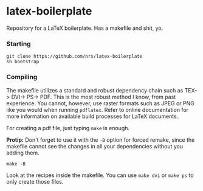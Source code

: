 # latex-boilerplate

Repository for a LaTeX boilerplate. Has a makefile and shit, yo.

### Starting

    git clone https://github.com/nrs/latex-boilerplate
    sh bootstrap

### Compiling

The makefile utilizes a standard and robust dependency chain such as TEX-> DVI-> PS-> PDF.
This is the most robust method I know, from past experience. You cannot, however, use raster formats
such as JPEG or PNG like you would when running `pdflatex`. Refer to online documentation
for more information on available build processes for LaTeX documents.

For creating a pdf file, just typing `make` is enough.

**Protip:** Don't forget to use it with the `-B` option for forced remake, since
the makefile cannot see the changes in all your dependencies without you adding
them.

    make -B

Look at the recipes inside the makefile. You can use `make dvi` or `make ps` to only
create those files.
